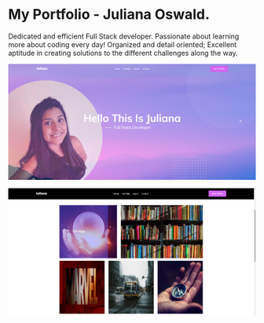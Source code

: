 # My Portfolio - Juliana Oswald.

Dedicated and efficient Full Stack developer. Passionate about learning more about coding every day! Organized and detail oriented; Excellent aptitude in creating solutions to the different challenges along the way.


![Home Page Screen](img/about/Home-Screen.PNG)


![Home Page Screen](img/about/Portfolio.PNG)

